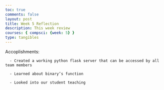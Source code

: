 ```yaml
---
toc: true
comments: false
layout: post
title: Week 5 Reflection
description: This week review
courses: { compsci: {week: 5} }
type: tangibles
---
```


Accoplishments:

      - Created a working python flask server that can be accessed by all team members

      - Learned about binary’s function

      - Looked into our student teaching